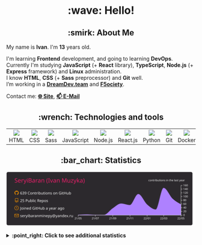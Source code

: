 <h1 align="center">:wave: Hello!</h1>

<h2 align="center">:smirk: About Me</h2>

My name is **Ivan**. I'm **13** years old.

I'm learning **Frontend** development, and going to learning **DevOps**.  
Currently I'm studying **JavaScript** (+ **React** library), **TypeScript**, **Node.js** (+ **Express** framework) and **Linux** administration.  
I know **HTML**, **CSS** (+ **Sass** preprocessor) and **Git** well.  
I’m working in a [**DreamDev.team**](https://github.com/dreamdevTeamX) and [**F5ociety**](https://github.com/f5ociety).

Contact me: [**:globe_with_meridians: Site**](https://seryibaran.github.io), [**:mailbox: E-Mail**](mailto:seryibaranminepy@yandex.ru)

<h2 align="center">:wrench: Technologies and tools</h2>
<table style="border-size:0px" align="center">
  <tr>
    <td style="border: none;" width="90" align="center"><a href="https://developer.mozilla.org/docs/Web/HTML"><img src="https://cdn.iconscout.com/icon/free/png-64/html-1175208.png"></a>HTML</td>
    <td style="border: none;" width="90" align="center"><a href="https://developer.mozilla.org/docs/Web/CSS"><img src="https://cdn.iconscout.com/icon/free/png-64/css-1175237.png"></a>CSS</td>
    <td style="border: none;" width="90" align="center"><a href="https://sass-lang.com/"><img src="https://cdn.iconscout.com/icon/free/png-64/sass-226054.png"></a>Sass</td>
    <td style="border: none;" width="90" align="center"><a href="https://developer.mozilla.org/docs/Web/JavaScript"><img src="https://cdn.iconscout.com/icon/free/png-64/js-3029998.png"></a>JavaScript</td>
    <td style="border: none;" width="90" align="center"><a href="https://nodejs.org"><img src="https://cdn.iconscout.com/icon/free/png-64/node-js-1174925.png"></a>Node.js</td>
    <td style="border: none;" width="90" align="center"><a href="https://reactjs.org/"><img src="https://cdn.iconscout.com/icon/free/png-64/react-282599.png"></a>React.js</td>
    <td style="border: none;" width="90" align="center"><a href="https://www.python.org/"><img src="https://cdn.iconscout.com/icon/free/png-64/python-2-226051.png"></a>Python</td>
    <td style="border: none;" width="90" align="center"><a href="https://git-scm.com/"><img src="https://cdn.iconscout.com/icon/free/png-64/git-225996.png"></a>Git</td>
    <td style="border: none;" width="90" align="center"><a href="https://www.docker.com/"><img src="https://cdn.iconscout.com/icon/free/png-64/docker-2944835.png"></a>Docker</td>
    <td style="border: none;" width="90" align="center"><a href="https://www.kernel.org/"><img src="https://cdn.iconscout.com/icon/free/png-64/linux-1174928.png"></a>Linux</td>
  </tr>
</table>

<h2 align="center">:bar_chart: Statistics</h2>

<p align="center"><img src="https://raw.githubusercontent.com/SeryiBaran/seryibaran/master/profile-summary-card-output/monokai/0-profile-details.svg" /></p>

<details>
  <summary><b>:point_right: Click to see additional statistics</b></summary>

<!--START_SECTION:waka-->
![Code Time](http://img.shields.io/badge/Code%20Time-0%20secs-blue)

![Profile Views](http://img.shields.io/badge/Profile%20Views-30-blue)

**🐱 My GitHub Data** 

> 🏆 341 Contributions in the Year 2022
 > 
> 📦 256.1 kB Used in GitHub's Storage 
 > 
> 🚫 Not Opted to Hire
 > 
> 📜 31 Public Repositories 
 > 
> 🔑 1 Private Repository 
 > 
**I'm an Early 🐤** 

```text
🌞 Morning    103 commits    █████░░░░░░░░░░░░░░░░░░░░   20.0% 
🌆 Daytime    296 commits    ██████████████░░░░░░░░░░░   57.48% 
🌃 Evening    116 commits    █████░░░░░░░░░░░░░░░░░░░░   22.52% 
🌙 Night      0 commits      ░░░░░░░░░░░░░░░░░░░░░░░░░   0.0%

```
📅 **I'm Most Productive on Wednesday** 

```text
Monday       72 commits     ███░░░░░░░░░░░░░░░░░░░░░░   13.98% 
Tuesday      65 commits     ███░░░░░░░░░░░░░░░░░░░░░░   12.62% 
Wednesday    114 commits    █████░░░░░░░░░░░░░░░░░░░░   22.14% 
Thursday     42 commits     ██░░░░░░░░░░░░░░░░░░░░░░░   8.16% 
Friday       95 commits     ████░░░░░░░░░░░░░░░░░░░░░   18.45% 
Saturday     68 commits     ███░░░░░░░░░░░░░░░░░░░░░░   13.2% 
Sunday       59 commits     ██░░░░░░░░░░░░░░░░░░░░░░░   11.46%

```


📊 **This Week I Spent My Time On** 

```text
⌚︎ Time Zone: Europe/Moscow

💬 Programming Languages: 
JSON                     1 hr 16 mins        ██████░░░░░░░░░░░░░░░░░░░   26.54% 
JavaScript               1 hr 15 mins        ██████░░░░░░░░░░░░░░░░░░░   25.99% 
SCSS                     42 mins             ███░░░░░░░░░░░░░░░░░░░░░░   14.59% 
HTML                     36 mins             ███░░░░░░░░░░░░░░░░░░░░░░   12.52% 
TypeScript               26 mins             ██░░░░░░░░░░░░░░░░░░░░░░░   9.11%

🔥 Editors: 
Sublime Text             4 hrs 17 mins       ██████████████████████░░░   88.83% 
VS Code                  32 mins             ██░░░░░░░░░░░░░░░░░░░░░░░   11.17%

🐱‍💻 Projects: 
testvite                 1 hr 7 mins         █████░░░░░░░░░░░░░░░░░░░░   23.27% 
electron-picnic          52 mins             ████░░░░░░░░░░░░░░░░░░░░░   18.22% 
Unknown Project          38 mins             ███░░░░░░░░░░░░░░░░░░░░░░   13.39% 
seryibaran.github.io     34 mins             ███░░░░░░░░░░░░░░░░░░░░░░   12.04% 
electron-test            23 mins             ██░░░░░░░░░░░░░░░░░░░░░░░   8.15%

💻 Operating System: 
Windows                  4 hrs 49 mins       █████████████████████████   100.0%

```

**I Mostly Code in HTML** 

```text
HTML                     9 repos             ████████░░░░░░░░░░░░░░░░░   32.14% 
SCSS                     5 repos             ████░░░░░░░░░░░░░░░░░░░░░   17.86% 
JavaScript               5 repos             ████░░░░░░░░░░░░░░░░░░░░░   17.86% 
Python                   4 repos             ███░░░░░░░░░░░░░░░░░░░░░░   14.29% 
CSS                      3 repos             ██░░░░░░░░░░░░░░░░░░░░░░░   10.71%

```


**Timeline**

![Chart not found](https://raw.githubusercontent.com/SeryiBaran/SeryiBaran/master/charts/bar_graph.png) 


 Last Updated on 18/05/2022 12:38:37 UTC
<!--END_SECTION:waka-->

</details>
